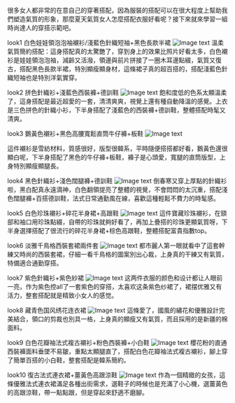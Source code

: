 很多女人都非常的在意自己的穿著搭配，因為服裝的搭配可以在很大程度上幫助我們塑造氣質的形象，那麼夏天氣質女人怎麼搭配衣服好看呢？接下來就來學習一組時尚達人的穿搭示範吧。

look1 白色娃娃領泡泡袖襯衫/淺藍色針織短袖+黑色長款半裙
  ![Image text](https://wachuanda.github.io/images/750d94f72aa54738814d936ac3491440.jpeg)
  溫柔氣質簡約搭配：這身搭配真的太驚艷了，穿到身上的效果比照片好看太多，白色襯衫是娃娃領泡泡袖，減齡又活潑，領邊與前片拼接了一圈木耳邊點綴，氣質又復古，搭配黑色長款半裙，特別顯瘦顯身材，這條裙子真的超百搭的，搭配淺藍色針織短袖也是特別洋氣實穿。

look2 拼色針織衫+淺藍色西裝褲+德訓鞋
  ![Image text](https://p6.itc.cn/images01/20210418/7987d23a4bd54c8f8c2862845ed0fa59.jpeg)
  飽和度低的色系太顯溫柔了，這身搭配是最近超愛的一套，清清爽爽，視覺上還有種自動降溫的感覺。上衣是三色拼色的針織小衫，下半身搭配了淺藍色的西裝褲+德訓鞋，整體搭配時髦又清爽。

look3 鵝黃色襯衫+黑色高腰寬鬆直筒牛仔褲+板鞋
  ![Image text](https://p0.itc.cn/images01/20210418/1681a8a108d249dabdd370036e173803.jpeg)
  
  這件襯衫是雪紡材料，質感很好，版型很韓系，平時隨便搭搭都好看，鵝黃色還很顯白呢，下半身搭配了黑色的牛仔褲+板鞋，褲子是心頭愛，寬腿的直筒版型，上身特別顯瘦顯腿長。

look4 黑色針織衫+淺色闊腿褲+德訓鞋
  ![Image text](https://p4.itc.cn/images01/20210418/dd3640b7450c4bab9f71094874d62336.jpeg)
  倒春寒又穿上厚點的針織衫啦，黑白配真永遠滴神，白色翻領提亮了整體的視覺，不會悶悶的太沉重，搭配淺色闊腿褲+百搭德訓鞋，法式日常通勤風在線，喜歡這種輕鬆不費力的時髦感。

look5 白色珍珠襯衫+碎花半身裙+高跟鞋
  ![Image text](https://p7.itc.cn/images01/20210418/8031071a419c4bf6b8af5de20d3c4a54.jpeg)
  這件寶藏珍珠襯衫，在頸部和袖口用珍珠點綴，自帶的珍珠就夠好看了，再加上疊搭的珍珠更顯氣質呀，下半身選擇搭配了很流行的碎花半身裙+棕色高跟鞋，整體搭配富貴指數top。

look6 淡雅千鳥格西裝套裙兩件套
  ![Image text](https://p8.itc.cn/images01/20210418/c9eda998dec84e8a9d99ff0ac6d76e4c.jpeg)
  都市麗人第一眼就看中了這套幹練又時尚的西裝套裙，仔細一看千鳥格的圖案別出心裁，上身真的干練又有氣質，特備適合通勤穿搭。

look7 紫色針織衫+紫色紗裙
  ![Image text](https://p1.itc.cn/images01/20210418/2707f1d7bfbf4c1492a063e4bbebc3fb.jpeg)
  这两件衣服的颜色和设计都让人眼前一亮，作为紫色控all了一套紫色的穿搭，太喜欢这条紫色纱裙了，裙摆优雅又有活力，整套搭配就是精致小女人的感觉。

look8 藏青色国风绣花连衣裙
  ![Image text](https://p8.itc.cn/images01/20210418/62db8abc55fe4de5884d6c6131d04bc0.jpeg)
  這條愛了，國風的繡花和優雅設計完美結合，領口的剪裁也別具一格，上身真的顯瘦又有氣質，而且採用的是新疆的棉面料。

look9 白色花瓣袖法式複古襯衫+粉色西裝褲+小白鞋
  ![Image text](https://p3.itc.cn/images01/20210418/bfc1768c7f0f45afb4f7dc227370db42.jpeg)
  櫻花粉的直通西裝褲面料垂墜不易皺，重點太顯腿直了，搭配白色花瓣袖法式複古襯衫，腳上穿了簡單百搭的小白鞋，整套搭配是韓系簡約。
  
  look10 復古法式連衣裙+薑黃色高跟涼鞋
    ![Image text](https://p8.itc.cn/images01/20210418/d1bca9a8257a45efa0eb39027b5212d7.jpeg)
    作為一個精緻的女孩，這條優雅法式連衣裙滿足各種出街需求，選鞋子的時候也是充滿了小心機，選薑黃色的高跟涼鞋，帶一點點跟，但是穿起來舒適不磨腳。
